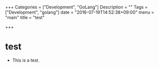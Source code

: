 +++
Categories = ["Development", "GoLang"]
Description = ""
Tags = ["Development", "golang"]
date = "2016-07-19T14:52:38+09:00"
menu = "main"
title = "test"

+++
# test

- This is a test.

